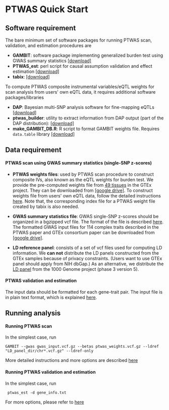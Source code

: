 # PTWAS Quick Start

## Software requirement

The bare minimum set of software packages for running PTWAS scan, validation, and estimation procedures are
+ **GAMBIT**: software package implementing generalized burden test using GWAS summary statistics [\[download\]](https://github.com/corbinq/GAMBIT)
+ **PTWAS_est**: perl script for causal assumption validation and effect estimation [\[download\]](https://https://github.com/xqwen/ptwas/tree/master/PTWAS_est/)
+ **tabix**: [\[download\]](https://github.com/samtools/tabix)

To compute PTWAS composite instrumental variables/eQTL weights for scan analysis from users' own eQTL data, it requires additional software packages/libraries

+ **DAP**: Bayesian multi-SNP analysis software for fine-mapping eQTLs [\[download\]](https://github.com/xqwen/dap)
+ **ptwas_builder**: utility to extract information from DAP output (part of the DAP distribution): [\[download\]](https://github.com/xqwen/dap/tree/master/ptwas_builder)
+ **make_GAMBIT_DB.R**: R script to format GAMBIT weights file. Requires ``data.table`` library [\[download\]](https://github.com/xqwen/ptwas/tree/master/PTWAS_scan/)


## Data requirement

#### PTWAS scan using GWAS summary statistics  (single-SNP z-scores)

+ **PTWAS weights files**: used by PTWAS scan procedure to construct composite IVs, also known as the eQTL weights for burden test. We provide the pre-computed weights file from [49 tissues](https://gtexportal.org/home/tissueSummaryPage) in the GTEx project. They can be downloaded from [\[google drive\]](https://tinyurl.com/yxe9k6vl). To construct weights file from users' own eQTL data, follow the detailed instructions [here](https://github.com/xqwen/ptwas/tree/master/PTWAS_scan#1-ptwas-eqtl-weight-construction). Note that, the corresponding index file for a PTWAS weight file created by tabix is also
needed.

+ **GWAS summary statistics file**: GWAS single-SNP z-scores should be organized in a bgzipped vcf file. The format of the file is described [here](https://github.com/xqwen/ptwas/tree/master/PTWAS_scan#2-format-gwas-summary-statistics). The formatted GWAS input files for 114 complex traits described in the PTWAS paper and GTEx consortium paper can be downloaded from [\[google drive\]](https://preview.tinyurl.com/y2hfhehj).

+ **LD reference panel**: consists of a set of vcf files used for computing LD information. We **can not** distribute the LD panels constructed from the GTEx samples because of privacy constraints. (Users want to use GTEx panel should apply from NIH dbGap.) As an alternative, we distribute the [LD panel](https://tinyurl.com/yxe9k6vl) from the 1000 Genome project (phase 3 version 5).


#### PTWAS validation and estimation

The input data should be formatted for each gene-trait pair. The input file is in plain text format, which is explained [here](https://github.com/xqwen/ptwas/tree/master/PTWAS_est#input-file-format).


## Running analysis

#### Running PTWAS scan

In the simplest case, run
```
GAMBIT --gwas gwas_input.vcf.gz --betas ptwas_weights.vcf.gz --ldref "LD_panel_dir/chr*.vcf.gz" --ldref-only
```
More detailed instructions and more options are described [here](https://github.com/xqwen/ptwas/tree/master/PTWAS_scan#3-run-ptwas-scan)


#### Running PTWAS validation and estimation

In the simplest case, run
```
 ptwas_est -d gene_info.txt
```

For more options, please refer to [here](https://github.com/xqwen/ptwas/tree/master/PTWAS_est#command-line-options)
